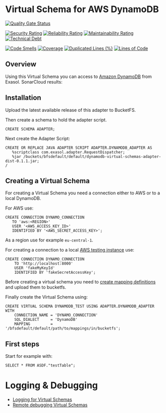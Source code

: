 # Virtual Schema for AWS DynamoDB

[![Quality Gate Status](https://sonarcloud.io/api/project_badges/measure?project=com.exasol%3Adynamodb-virtual-schema&metric=alert_status)](https://sonarcloud.io/dashboard?id=com.exasol%3Adynamodb-virtual-schema)

[![Security Rating](https://sonarcloud.io/api/project_badges/measure?project=com.exasol%3Adynamodb-virtual-schema&metric=security_rating)](https://sonarcloud.io/dashboard?id=com.exasol%3Adynamodb-virtual-schema)
[![Reliability Rating](https://sonarcloud.io/api/project_badges/measure?project=com.exasol%3Adynamodb-virtual-schema&metric=reliability_rating)](https://sonarcloud.io/dashboard?id=com.exasol%3Adynamodb-virtual-schema)
[![Maintainability Rating](https://sonarcloud.io/api/project_badges/measure?project=com.exasol%3Adynamodb-virtual-schema&metric=sqale_rating)](https://sonarcloud.io/dashboard?id=com.exasol%3Adynamodb-virtual-schema)
[![Technical Debt](https://sonarcloud.io/api/project_badges/measure?project=com.exasol%3Adynamodb-virtual-schema&metric=sqale_index)](https://sonarcloud.io/dashboard?id=com.exasol%3Adynamodb-virtual-schema)

[![Code Smells](https://sonarcloud.io/api/project_badges/measure?project=com.exasol%3Adynamodb-virtual-schema&metric=code_smells)](https://sonarcloud.io/dashboard?id=com.exasol%3Adynamodb-virtual-schema)
[![Coverage](https://sonarcloud.io/api/project_badges/measure?project=com.exasol%3Adynamodb-virtual-schema&metric=coverage)](https://sonarcloud.io/dashboard?id=com.exasol%3Adynamodb-virtual-schema)
[![Duplicated Lines (%)](https://sonarcloud.io/api/project_badges/measure?project=com.exasol%3Adynamodb-virtual-schema&metric=duplicated_lines_density)](https://sonarcloud.io/dashboard?id=com.exasol%3Adynamodb-virtual-schema)
[![Lines of Code](https://sonarcloud.io/api/project_badges/measure?project=com.exasol%3Adynamodb-virtual-schema&metric=ncloc)](https://sonarcloud.io/dashboard?id=com.exasol%3Adynamodb-virtual-schema)

## Overview
Using this Virtual Schema you can access to [Amazon DynamoDB](https://aws.amazon.com/dynamodb/) from Exasol.
SonarCloud results:

 ## Installation
Upload the latest available release of this adapter to BucketFS.

Then create a schema to hold the adapter script.

```
CREATE SCHEMA ADAPTER;
```

Next create the Adapter Script:
 ```
CREATE OR REPLACE JAVA ADAPTER SCRIPT ADAPTER.DYNAMODB_ADAPTER AS
    %scriptclass com.exasol.adapter.RequestDispatcher;
    %jar /buckets/bfsdefault/default/dynamodb-virtual-schemas-adapter-dist-0.1.1.jar;
/
```

## Creating a Virtual Schema
 
For creating a Virtual Schema you need a connection either to AWS or to a local DynamoDB.

For AWS use:

 ```
CREATE CONNECTION DYNAMO_CONNECTION
    TO 'aws:<REGION>'
    USER '<AWS_ACCESS_KEY_ID>'
    IDENTIFIED BY '<AWS_SECRET_ACCESS_KEY>';
```

As a region use for example `eu-central-1`.

For creating a connection to a local [AWS testing instance](https://docs.aws.amazon.com/de_de/amazondynamodb/latest/developerguide/DynamoDBLocal.html) use:

```
CREATE CONNECTION DYNAMO_CONNECTION
    TO 'http://localhost:8000'
    USER 'fakeMyKeyId'
    IDENTIFIED BY 'fakeSecretAccessKey';

```

Before creating a virtual schema you need to [create mapping definitions](doc/schemaMappingLanguageReference.md) and upload them to bucketfs.

Finally create the Virtual Schema using:

```
CREATE VIRTUAL SCHEMA DYNAMODB_TEST USING ADAPTER.DYNAMODB_ADAPTER WITH
    CONNECTION_NAME = 'DYNAMO_CONNECTION'
    SQL_DIALECT     = 'DynamoDB'
    MAPPING         = '/bfsdefault/default/path/to/mappings/in/bucketfs';
```
 

## First steps
Start for example with:

```
SELECT * FROM ASDF."testTable";
```

# Logging & Debugging
* [Logging for Virtual Schemas](https://github.com/exasol/virtual-schemas/blob/master/doc/development/remote_logging.md)
* [Remote debugging Virtual Schemas](https://github.com/exasol/virtual-schemas/blob/master/doc/development/remote_debugging.md)